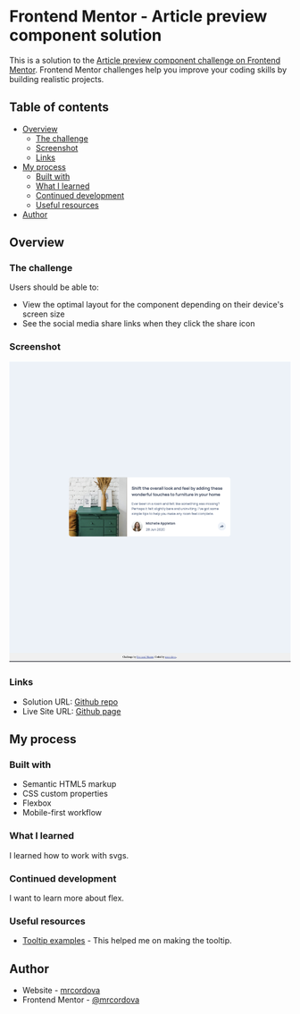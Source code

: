 # Frontend Mentor - Article preview component solution

This is a solution to the [Article preview component challenge on Frontend Mentor](https://www.frontendmentor.io/challenges/article-preview-component-dYBN_pYFT). Frontend Mentor challenges help you improve your coding skills by building realistic projects.

## Table of contents

- [Overview](#overview)
  - [The challenge](#the-challenge)
  - [Screenshot](#screenshot)
  - [Links](#links)
- [My process](#my-process)
  - [Built with](#built-with)
  - [What I learned](#what-i-learned)
  - [Continued development](#continued-development)
  - [Useful resources](#useful-resources)
- [Author](#author)

## Overview

### The challenge

Users should be able to:

- View the optimal layout for the component depending on their device's screen size
- See the social media share links when they click the share icon

### Screenshot

![](images/screenshot.png)

### Links

- Solution URL: [Github repo](https://github.com/mrcordova/article-preview-component)
- Live Site URL: [Github page](https://mrcordova.github.io/article-preview-component/)

## My process

### Built with

- Semantic HTML5 markup
- CSS custom properties
- Flexbox
- Mobile-first workflow

### What I learned

I learned how to work with svgs.

### Continued development

I want to learn more about flex.

### Useful resources

- [Tooltip examples](https://www.w3schools.com/css/css_tooltip.asp) - This helped me on making the tooltip.

## Author

- Website - [mrcordova](https://github.com/mrcordova)
- Frontend Mentor - [@mrcordova](https://www.frontendmentor.io/profile/mrcordova)

